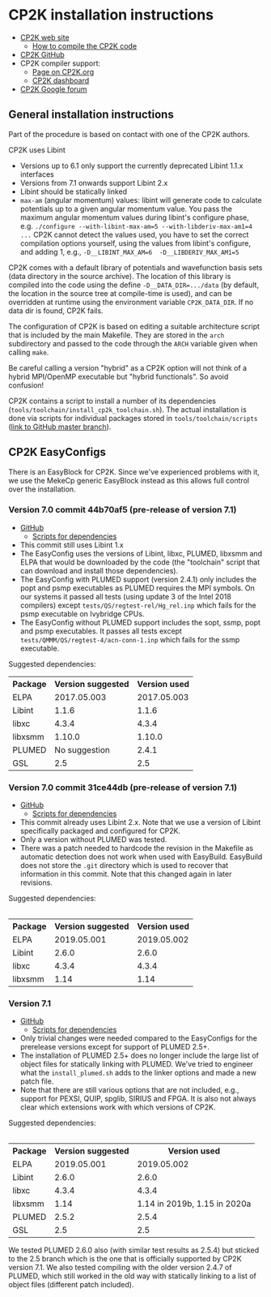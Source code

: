 # CP2K installation instructions

* [CP2K web site](https://www.cp2k.org/)
    * [How to compile the CP2K code](https://www.cp2k.org/howto:compile)
* [CP2K GitHub](https://github.com/cp2k/cp2k)
* CP2K compiler support:
    * [Page on CP2K.org](https://www.cp2k.org/dev:compiler_support)
    * [CP2K dashboard](https://dashboard.cp2k.org/)
* [CP2K Google forum](https://groups.google.com/forum/#!forum/cp2k)

## General installation instructions

Part of the procedure is based on contact with one of the CP2K authors.

CP2K uses Libint
* Versions up to 6.1 only support the currently deprecated Libint 1.1.x interfaces
* Versions from 7.1 onwards support Libint 2.x
* Libint should be statically linked
* ``max-am`` (angular momentum) values: libint will generate code to calculate potentials 
  up to a given angular momentum value.  You pass the maximum angular momentum values 
  during libint's configure phase, e.g.
  ``./configure --with-libint-max-am=5 --with-libderiv-max-am1=4 ...``
  CP2K cannot detect the values used, you have to set the correct compilation options yourself,
  using the values from libint's configure, and adding 1, e.g.,
  ``-D__LIBINT_MAX_AM=6  -D__LIBDERIV_MAX_AM1=5``
    
CP2K comes with a default library of potentials and wavefunction basis sets
(data directory in the source archive). The location of this library is compiled
into the code using the define
``-D__DATA_DIR=.../data``
(by default, the location in the source tree at compile-time is used), and can be
overridden at runtime using the environment variable ``CP2K_DATA_DIR``.
If no data dir is found, CP2K fails.

The configuration of CP2K is based on editing a suitable architecture script that is
included by the main Makefile. They are stored in the ``arch`` subdirectory and
passed to the code through the ``ARCH`` variable given when calling ``make``.

Be careful calling a version "hybrid" as a CP2K option will not think of a 
hybrid MPI/OpenMP executable but "hybrid functionals". So avoid confusion!

CP2K contains a script to install a number of its dependencies 
(``tools/toolchain/install_cp2k_toolchain.sh``). The actual installation
is done via scripts for individual packages stored in 
``tools/toolchain/scripts`` 
([link to GitHub master branch](https://github.com/cp2k/cp2k/tree/master/tools/toolchain/scripts)).

## CP2K EasyConfigs

There is an EasyBlock for CP2K. Since we've experienced problems with it,
we use the MekeCp generic EasyBlock instead as this allows full control over
the installation.

### Version 7.0 commit 44b70af5 (pre-release of version 7.1)

* [GitHub](https://github.com/cp2k/cp2k/tree/31ce44dbd3bfa7bf5ad1bc85906630d9ce148c5d)
     * [Scripts for dependencies](https://github.com/cp2k/cp2k/tree/31ce44dbd3bfa7bf5ad1bc85906630d9ce148c5d/tools/toolchain/scripts)
* This commit still uses Libint 1.x
* The EasyConfig uses the versions of Libint, libxc, PLUMED, libxsmm and ELPA that
  would be downloaded by the code (the "toolchain" script that can download and
  install those dependencies).
* The EasyConfig with PLUMED support (version 2.4.1) only includes the popt and psmp
  executables as PLUMED requires the MPI symbols. 
  On our systems it passed all tests (using update 3 of the Intel 2018 
  compilers) except ``tests/QS/regtest-rel/Hg_rel.inp`` which fails for the
  psmp executable on Ivybridge CPUs.
* The EasyConfig without PLUMED support includes the sopt, ssmp, popt and psmp
  executables. 
  It passes all tests except ``tests/QMMM/QS/regtest-4/acn-conn-1.inp`` which fails
  for the ssmp executable.

Suggested dependencies:
<table>
  <tr><th>Package</th><th>Version suggested</th><th>Version used</th></tr>
  <tr><td>ELPA</td>   <td>2017.05.003</td>  <td>2017.05.003</td></tr>
  <tr><td>Libint</td> <td>1.1.6</td>        <td>1.1.6</td></tr>
  <tr><td>libxc</td>  <td>4.3.4</td>        <td>4.3.4</td></tr>
  <tr><td>libxsmm</td><td>1.10.0</td>       <td>1.10.0</td></tr>
  <tr><td>PLUMED</td> <td>No suggestion</td><td>2.4.1</td></tr>
  <tr><td>GSL</td>    <td>2.5</td>          <td>2.5</td></tr>
<table>


### Version 7.0 commit 31ce44db (pre-release of version 7.1)

* [GitHub](https://github.com/cp2k/cp2k/tree/44b70af5aa9628cb07451649d52548a7bc5d8de1)
     * [Scripts for dependencies](https://github.com/cp2k/cp2k/tree/44b70af5aa9628cb07451649d52548a7bc5d8de1/tools/toolchain/scripts)
* This commit already uses Libint 2.x. Note that we use a version of Libint
  specifically packaged and configured for CP2K.
* Only a version without PLUMED was tested.
* There was a patch needed to hardcode the revision in the Makefile as automatic
  detection does not work when used with EasyBuild. EasyBuild does not store
  the ``.git`` directory which is used to recover that information in this
  commit. Note that this changed again in later revisions.

Suggested dependencies:
<table>
  <tr><th>Package</th><th>Version suggested</th><th>Version used</th></tr>
  <tr><td>ELPA</td>   <td>2019.05.001</td>  <td>2019.05.002</td></tr>
  <tr><td>Libint</td> <td>2.6.0</td>        <td>2.6.0</td></tr>
  <tr><td>libxc</td>  <td>4.3.4</td>        <td>4.3.4</td></tr>
  <tr><td>libxsmm</td><td>1.14</td>         <td>1.14</td></tr>
<table>


### Version 7.1

* [GitHub](https://github.com/cp2k/cp2k/tree/support/v7.1)
     * [Scripts for dependencies](https://github.com/cp2k/cp2k/tree/support/v7.1/tools/toolchain/scripts)
* Only trivial changes were needed compared to the EasyConfigs for the prerelease versions 
  except for support of PLUMED 2.5+.
* The installation of PLUMED 2.5+ does no longer include the large list of object files 
  for statically linking with PLUMED. We've tried to engineer what the ``install_plumed.sh``
  adds to the linker options and made a new patch file. 
* Note that there are still various options that are not included, e.g., support for 
  PEXSI, QUIP, spglib, SIRIUS and FPGA. It is also not always clear which extensions 
  work with which versions of CP2K.

Suggested dependencies:
<table>
  <tr><th>Package</th><th>Version suggested</th><th>Version used</th></tr>
  <tr><td>ELPA</td>   <td>2019.05.001</td>  <td>2019.05.002</td></tr>
  <tr><td>Libint</td> <td>2.6.0</td>        <td>2.6.0</td></tr>
  <tr><td>libxc</td>  <td>4.3.4</td>        <td>4.3.4</td></tr>
  <tr><td>libxsmm</td><td>1.14</td>         <td>1.14 in 2019b, 1.15 in 2020a</td></tr>
  <tr><td>PLUMED</td> <td>2.5.2</td>        <td>2.5.4</td></tr>
  <tr><td>GSL</td>    <td>2.5</td>          <td>2.5</td></tr>
<table>

We tested PLUMED 2.6.0 also (with similar test results as 2.5.4)
but sticked to the 2.5 branch which is the one that is 
officially supported by CP2K version 7.1. We also tested compiling with the older
version 2.4.7 of PLUMED, which still worked in the old way with statically linking
to a list of object files (different patch included).

